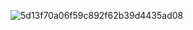 ![5d13f70a06f59c892f62b39d4435ad08](https://github.com/user-attachments/assets/048ffc2b-af44-4173-a8b3-cd713af8b27c)
